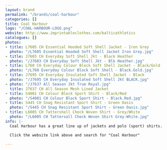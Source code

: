 ```yaml
---
layout: brand
permalink: "/brands/coal-harbour"
categories: []
title: Coal Harbour
logo: "/COAL-HARBOUR-LOGO.png"
website: http://www.imprintableclothes.com/balticathletics
catalogues: []
photos:
- title: L7605 CH Essential Hooded Soft Shell Jacket - Iron Grey
  photo: "/L7605 Essential Hooded Soft Shell Jacket Iron Grey.jpg"
- title: J7603 CH Everyday Soft Shell Jkt - Black Heather
  photo: "/J7603 CH Everyday Soft Shell Jkt - Blk Heather.jpg"
- title: L760 CH Everyday Colour Block Soft Shell Jacket - Black/Gold
  photo: "/L760 Everyday Colour Block Soft Shell - Black.Gold.jpg"
- title: J7695 CH Everyday Insulated Soft Shell Jacket - Black
  photo: "/J7695 CH Everyday Insulated Soft Shell Jkt BLACK.jpg"
- photo: "/J7637 All Season Jkt True Royal.jpg"
  title: J7637 CH All Season Mesh Lined Jacket
- title: S4001 CH Colour Block Sport Shirt - Black/Red
  photo: "/S4001 CH Colour Block Sport Shirt - Black.Red.jpg"
- title: S445 CH Snag Resistant Sport Shirt - Green Oasis
  photo: "/S445 CH Snag Resistant Sport Shirt - Green Oasis.jpg"
- title: L6005 CH Tattershell Check Woven Shirt - Grey/White
  photo: "/L6005 CH Tattersall Check Woven Shirt Grey-White.jpg"
info: |-
  Coal Harbour has a great line up of jackets and polo (sport) shirts.

  Click the website link above and search for "Coal Harbour"

---
```

